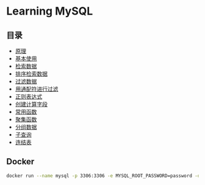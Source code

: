 # Learning MySQL

## 目录

- [原理](./concept.md)
- [基本使用](./use.md)
- [检索数据](./select.md)
- [排序检索数据](./orderby.md)
- [过滤数据](./where.md)
- [用通配符进行过滤](./like.md)
- [正则表达式](./regexp.md)
- [创建计算字段](./compute.md)
- [常用函数](./function.md)
- [聚集函数](./aggregate.md)
- [分组数据](./groupby.md)
- [子查询](./subquery.md)
- [连结表](./joinyu.md)

## Docker

```bash
docker run --name mysql -p 3306:3306 -e MYSQL_ROOT_PASSWORD=password -d mysql:latest
```
